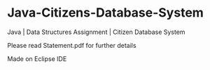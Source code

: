 # Java-Citizens-Database-System
Java | Data Structures Assignment | Citizen Database System

Please read Statement.pdf for further details

Made on Eclipse IDE
